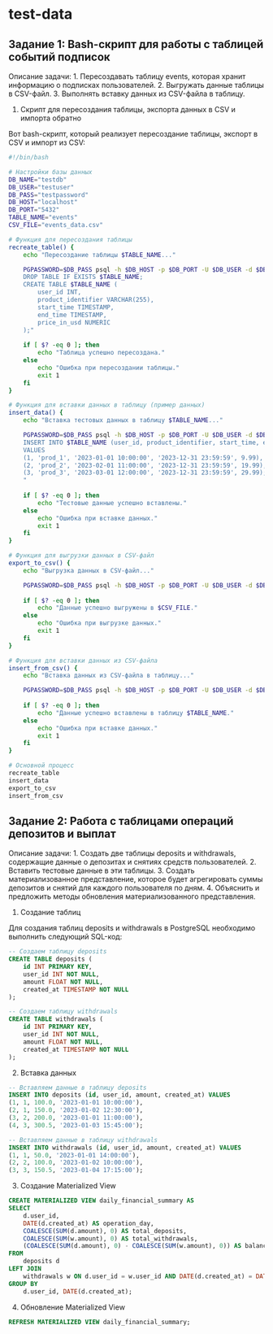 # test-data

## Задание 1: Bash-скрипт для работы с таблицей событий подписок

Описание задачи:
	1.	Пересоздавать таблицу events, которая хранит информацию о подписках пользователей.
	2.	Выгружать данные таблицы в CSV-файл.
	3.	Выполнять вставку данных из CSV-файла в таблицу.

1. Скрипт для пересоздания таблицы, экспорта данных в CSV и импорта обратно

Вот bash-скрипт, который реализует пересоздание таблицы, экспорт в CSV и импорт из CSV:

```bash
#!/bin/bash

# Настройки базы данных
DB_NAME="testdb"
DB_USER="testuser"
DB_PASS="testpassword"
DB_HOST="localhost"
DB_PORT="5432"
TABLE_NAME="events"
CSV_FILE="events_data.csv"

# Функция для пересоздания таблицы
recreate_table() {
    echo "Пересоздание таблицы $TABLE_NAME..."

    PGPASSWORD=$DB_PASS psql -h $DB_HOST -p $DB_PORT -U $DB_USER -d $DB_NAME -c "
    DROP TABLE IF EXISTS $TABLE_NAME;
    CREATE TABLE $TABLE_NAME (
        user_id INT,
        product_identifier VARCHAR(255),
        start_time TIMESTAMP,
        end_time TIMESTAMP,
        price_in_usd NUMERIC
    );"
    
    if [ $? -eq 0 ]; then
        echo "Таблица успешно пересоздана."
    else
        echo "Ошибка при пересоздании таблицы."
        exit 1
    fi
}

# Функция для вставки данных в таблицу (пример данных)
insert_data() {
    echo "Вставка тестовых данных в таблицу $TABLE_NAME..."

    PGPASSWORD=$DB_PASS psql -h $DB_HOST -p $DB_PORT -U $DB_USER -d $DB_NAME -c "
    INSERT INTO $TABLE_NAME (user_id, product_identifier, start_time, end_time, price_in_usd)
    VALUES 
    (1, 'prod_1', '2023-01-01 10:00:00', '2023-12-31 23:59:59', 9.99),
    (2, 'prod_2', '2023-02-01 11:00:00', '2023-12-31 23:59:59', 19.99),
    (3, 'prod_3', '2023-03-01 12:00:00', '2023-12-31 23:59:59', 29.99);
    "
    
    if [ $? -eq 0 ]; then
        echo "Тестовые данные успешно вставлены."
    else
        echo "Ошибка при вставке данных."
        exit 1
    fi
}

# Функция для выгрузки данных в CSV-файл
export_to_csv() {
    echo "Выгрузка данных в CSV-файл..."

    PGPASSWORD=$DB_PASS psql -h $DB_HOST -p $DB_PORT -U $DB_USER -d $DB_NAME -c "\copy $TABLE_NAME TO '$CSV_FILE' CSV HEADER"
    
    if [ $? -eq 0 ]; then
        echo "Данные успешно выгружены в $CSV_FILE."
    else
        echo "Ошибка при выгрузке данных."
        exit 1
    fi
}

# Функция для вставки данных из CSV-файла
insert_from_csv() {
    echo "Вставка данных из CSV-файла в таблицу..."

    PGPASSWORD=$DB_PASS psql -h $DB_HOST -p $DB_PORT -U $DB_USER -d $DB_NAME -c "\copy $TABLE_NAME FROM '$CSV_FILE' CSV HEADER"
    
    if [ $? -eq 0 ]; then
        echo "Данные успешно вставлены в таблицу $TABLE_NAME."
    else
        echo "Ошибка при вставке данных."
        exit 1
    fi
}

# Основной процесс
recreate_table
insert_data
export_to_csv
insert_from_csv
```


## Задание 2: Работа с таблицами операций депозитов и выплат

Описание задачи:
	1.	Создать две таблицы deposits и withdrawals, содержащие данные о депозитах и снятиях средств пользователей.
	2.	Вставить тестовые данные в эти таблицы.
	3.	Создать материализованное представление, которое будет агрегировать суммы депозитов и снятий для каждого пользователя по дням.
	4.	Объяснить и предложить методы обновления материализованного представления.

1. Создание таблиц

Для создания таблиц deposits и withdrawals в PostgreSQL необходимо выполнить следующий SQL-код:

```sql
-- Создаем таблицу deposits
CREATE TABLE deposits (
    id INT PRIMARY KEY,
    user_id INT NOT NULL,
    amount FLOAT NOT NULL,
    created_at TIMESTAMP NOT NULL
);

-- Создаем таблицу withdrawals
CREATE TABLE withdrawals (
    id INT PRIMARY KEY,
    user_id INT NOT NULL,
    amount FLOAT NOT NULL,
    created_at TIMESTAMP NOT NULL
);
```

2. Вставка данных


```sql
-- Вставляем данные в таблицу deposits
INSERT INTO deposits (id, user_id, amount, created_at) VALUES
(1, 1, 100.0, '2023-01-01 10:00:00'),
(2, 1, 150.0, '2023-01-02 12:30:00'),
(3, 2, 200.0, '2023-01-01 11:00:00'),
(4, 3, 300.5, '2023-01-03 15:45:00');

-- Вставляем данные в таблицу withdrawals
INSERT INTO withdrawals (id, user_id, amount, created_at) VALUES
(1, 1, 50.0, '2023-01-01 14:00:00'),
(2, 2, 100.0, '2023-01-02 10:00:00'),
(3, 3, 150.5, '2023-01-04 17:15:00');
```

3. Создание Materialized View

```sql
CREATE MATERIALIZED VIEW daily_financial_summary AS
SELECT
    d.user_id,
    DATE(d.created_at) AS operation_day,
    COALESCE(SUM(d.amount), 0) AS total_deposits,
    COALESCE(SUM(w.amount), 0) AS total_withdrawals,
    (COALESCE(SUM(d.amount), 0) - COALESCE(SUM(w.amount), 0)) AS balance_difference
FROM
    deposits d
LEFT JOIN
    withdrawals w ON d.user_id = w.user_id AND DATE(d.created_at) = DATE(w.created_at)
GROUP BY
    d.user_id, DATE(d.created_at);
```

4. Обновление Materialized View

```sql
REFRESH MATERIALIZED VIEW daily_financial_summary;
```
